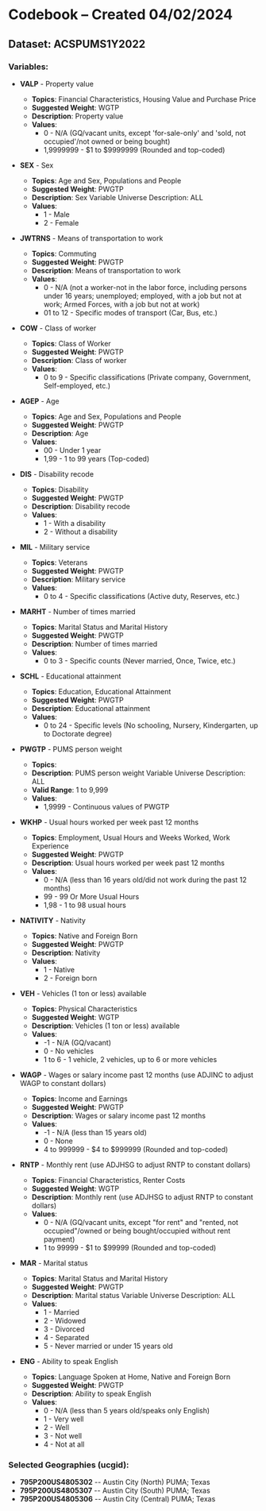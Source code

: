 # Codebook – Created 04/02/2024
## Dataset: ACSPUMS1Y2022

### Variables:
- **VALP** - Property value
  - **Topics**: Financial Characteristics, Housing Value and Purchase Price
  - **Suggested Weight**: WGTP
  - **Description**: Property value
  - **Values**:
    - 0 - N/A (GQ/vacant units, except 'for-sale-only' and 'sold, not occupied'/not owned or being bought)
    - 1,9999999 - $1 to $9999999 (Rounded and top-coded)

- **SEX** - Sex
  - **Topics**: Age and Sex, Populations and People
  - **Suggested Weight**: PWGTP
  - **Description**: Sex Variable Universe Description: ALL
  - **Values**:
    - 1 - Male
    - 2 - Female

- **JWTRNS** - Means of transportation to work
  - **Topics**: Commuting
  - **Suggested Weight**: PWGTP
  - **Description**: Means of transportation to work
  - **Values**:
    - 0 - N/A (not a worker-not in the labor force, including persons under 16 years; unemployed; employed, with a job but not at work; Armed Forces, with a job but not at work)
    - 01 to 12 - Specific modes of transport (Car, Bus, etc.)

- **COW** - Class of worker
  - **Topics**: Class of Worker
  - **Suggested Weight**: PWGTP
  - **Description**: Class of worker
  - **Values**:
    - 0 to 9 - Specific classifications (Private company, Government, Self-employed, etc.)

- **AGEP** - Age
  - **Topics**: Age and Sex, Populations and People
  - **Suggested Weight**: PWGTP
  - **Description**: Age
  - **Values**:
    - 00 - Under 1 year
    - 1,99 - 1 to 99 years (Top-coded)

- **DIS** - Disability recode
  - **Topics**: Disability
  - **Suggested Weight**: PWGTP
  - **Description**: Disability recode
  - **Values**:
    - 1 - With a disability
    - 2 - Without a disability

- **MIL** - Military service
  - **Topics**: Veterans
  - **Suggested Weight**: PWGTP
  - **Description**: Military service
  - **Values**:
    - 0 to 4 - Specific classifications (Active duty, Reserves, etc.)

- **MARHT** - Number of times married
  - **Topics**: Marital Status and Marital History
  - **Suggested Weight**: PWGTP
  - **Description**: Number of times married
  - **Values**:
    - 0 to 3 - Specific counts (Never married, Once, Twice, etc.)

- **SCHL** - Educational attainment
  - **Topics**: Education, Educational Attainment
  - **Suggested Weight**: PWGTP
  - **Description**: Educational attainment
  - **Values**:
    - 0 to 24 - Specific levels (No schooling, Nursery, Kindergarten, up to Doctorate degree)

- **PWGTP** - PUMS person weight
  - **Topics**:
  - **Description**: PUMS person weight Variable Universe Description: ALL
  - **Valid Range**: 1 to 9,999
  - **Values**:
    - 1,9999 - Continuous values of PWGTP

- **WKHP** - Usual hours worked per week past 12 months
  - **Topics**: Employment, Usual Hours and Weeks Worked, Work Experience
  - **Suggested Weight**: PWGTP
  - **Description**: Usual hours worked per week past 12 months
  - **Values**:
    - 0 - N/A (less than 16 years old/did not work during the past 12 months)
    - 99 - 99 Or More Usual Hours
    - 1,98 - 1 to 98 usual hours

- **NATIVITY** - Nativity
  - **Topics**: Native and Foreign Born
  - **Suggested Weight**: PWGTP
  - **Description**: Nativity
  - **Values**:
    - 1 - Native
    - 2 - Foreign born

- **VEH** - Vehicles (1 ton or less) available
  - **Topics**: Physical Characteristics
  - **Suggested Weight**: WGTP
  - **Description**: Vehicles (1 ton or less) available
  - **Values**:
    - -1 - N/A (GQ/vacant)
    - 0 - No vehicles
    - 1 to 6 - 1 vehicle, 2 vehicles, up to 6 or more vehicles

- **WAGP** - Wages or salary income past 12 months (use ADJINC to adjust WAGP to constant dollars)
  - **Topics**: Income and Earnings
  - **Suggested Weight**: PWGTP
  - **Description**: Wages or salary income past 12 months
  - **Values**:
    - -1 - N/A (less than 15 years old)
    - 0 - None
    - 4 to 999999 - $4 to $999999 (Rounded and top-coded)

- **RNTP** - Monthly rent (use ADJHSG to adjust RNTP to constant dollars)
  - **Topics**: Financial Characteristics, Renter Costs
  - **Suggested Weight**: WGTP
  - **Description**: Monthly rent (use ADJHSG to adjust RNTP to constant dollars)
  - **Values**:
    - 0 - N/A (GQ/vacant units, except "for rent" and "rented, not occupied"/owned or being bought/occupied without rent payment)
    - 1 to 99999 - $1 to $99999 (Rounded and top-coded)

- **MAR** - Marital status
  - **Topics**: Marital Status and Marital History
  - **Suggested Weight**: PWGTP
  - **Description**: Marital status Variable Universe Description: ALL
  - **Values**:
    - 1 - Married
    - 2 - Widowed
    - 3 - Divorced
    - 4 - Separated
    - 5 - Never married or under 15 years old

- **ENG** - Ability to speak English
  - **Topics**: Language Spoken at Home, Native and Foreign Born
  - **Suggested Weight**: PWGTP
  - **Description**: Ability to speak English
  - **Values**:
    - 0 - N/A (less than 5 years old/speaks only English)
    - 1 - Very well
    - 2 - Well
    - 3 - Not well
    - 4 - Not at all

### Selected Geographies (ucgid):
- **795P200US4805302** -- Austin City (North) PUMA; Texas
- **795P200US4805307** -- Austin City (South) PUMA; Texas
- **795P200US4805306** -- Austin City (Central) PUMA; Texas
